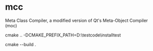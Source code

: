 # mcc
Meta Class Compiler, a modified version of Qt's Meta-Object Compiler (moc)



cmake .. -DCMAKE_PREFIX_PATH=D:\testcode\installtest

cmake --build .
